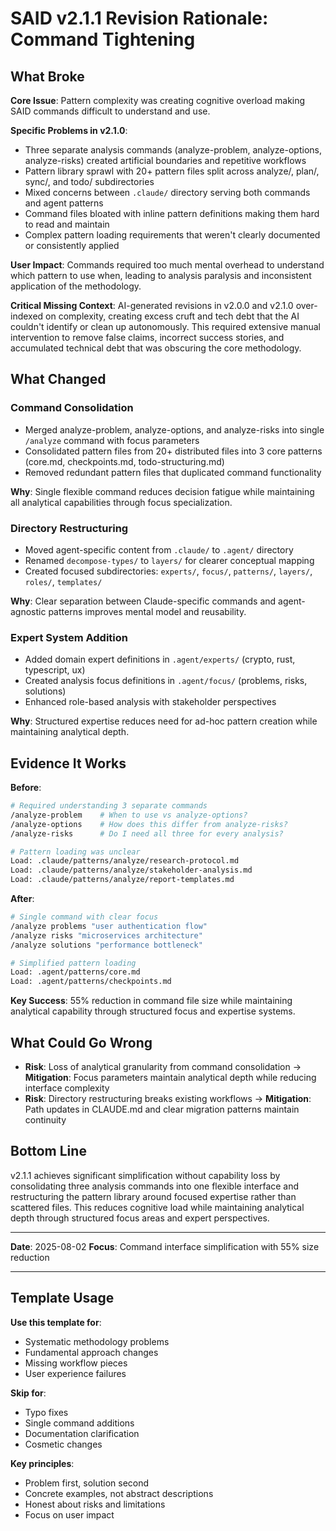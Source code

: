 # SAID v2.1.1 Revision Rationale: Command Tightening

## What Broke

**Core Issue**: Pattern complexity was creating cognitive overload making SAID commands difficult to understand and use.

**Specific Problems in v2.1.0**:
- Three separate analysis commands (analyze-problem, analyze-options, analyze-risks) created artificial boundaries and repetitive workflows
- Pattern library sprawl with 20+ pattern files split across analyze/, plan/, sync/, and todo/ subdirectories
- Mixed concerns between `.claude/` directory serving both commands and agent patterns
- Command files bloated with inline pattern definitions making them hard to read and maintain
- Complex pattern loading requirements that weren't clearly documented or consistently applied

**User Impact**: Commands required too much mental overhead to understand which pattern to use when, leading to analysis paralysis and inconsistent application of the methodology.

**Critical Missing Context**: AI-generated revisions in v2.0.0 and v2.1.0 over-indexed on complexity, creating excess cruft and tech debt that the AI couldn't identify or clean up autonomously. This required extensive manual intervention to remove false claims, incorrect success stories, and accumulated technical debt that was obscuring the core methodology.

## What Changed

### Command Consolidation
- Merged analyze-problem, analyze-options, and analyze-risks into single `/analyze` command with focus parameters
- Consolidated pattern files from 20+ distributed files into 3 core patterns (core.md, checkpoints.md, todo-structuring.md)
- Removed redundant pattern files that duplicated command functionality

**Why**: Single flexible command reduces decision fatigue while maintaining all analytical capabilities through focus specialization.

### Directory Restructuring
- Moved agent-specific content from `.claude/` to `.agent/` directory
- Renamed `decompose-types/` to `layers/` for clearer conceptual mapping
- Created focused subdirectories: `experts/`, `focus/`, `patterns/`, `layers/`, `roles/`, `templates/`

**Why**: Clear separation between Claude-specific commands and agent-agnostic patterns improves mental model and reusability.

### Expert System Addition
- Added domain expert definitions in `.agent/experts/` (crypto, rust, typescript, ux)
- Created analysis focus definitions in `.agent/focus/` (problems, risks, solutions)
- Enhanced role-based analysis with stakeholder perspectives

**Why**: Structured expertise reduces need for ad-hoc pattern creation while maintaining analytical depth.

## Evidence It Works

**Before**:
```bash
# Required understanding 3 separate commands
/analyze-problem    # When to use vs analyze-options?
/analyze-options    # How does this differ from analyze-risks?
/analyze-risks      # Do I need all three for every analysis?

# Pattern loading was unclear
Load: .claude/patterns/analyze/research-protocol.md
Load: .claude/patterns/analyze/stakeholder-analysis.md  
Load: .claude/patterns/analyze/report-templates.md
```

**After**:
```bash
# Single command with clear focus
/analyze problems "user authentication flow"
/analyze risks "microservices architecture"  
/analyze solutions "performance bottleneck"

# Simplified pattern loading
Load: .agent/patterns/core.md
Load: .agent/patterns/checkpoints.md
```

**Key Success**: 55% reduction in command file size while maintaining analytical capability through structured focus and expertise systems.

## What Could Go Wrong

- **Risk**: Loss of analytical granularity from command consolidation → **Mitigation**: Focus parameters maintain analytical depth while reducing interface complexity
- **Risk**: Directory restructuring breaks existing workflows → **Mitigation**: Path updates in CLAUDE.md and clear migration patterns maintain continuity

## Bottom Line

v2.1.1 achieves significant simplification without capability loss by consolidating three analysis commands into one flexible interface and restructuring the pattern library around focused expertise rather than scattered files. This reduces cognitive load while maintaining analytical depth through structured focus areas and expert perspectives.

---

**Date**: 2025-08-02
**Focus**: Command interface simplification with 55% size reduction

---

## Template Usage

**Use this template for**:
- Systematic methodology problems
- Fundamental approach changes
- Missing workflow pieces
- User experience failures

**Skip for**:
- Typo fixes
- Single command additions
- Documentation clarification
- Cosmetic changes

**Key principles**:
- Problem first, solution second
- Concrete examples, not abstract descriptions
- Honest about risks and limitations
- Focus on user impact